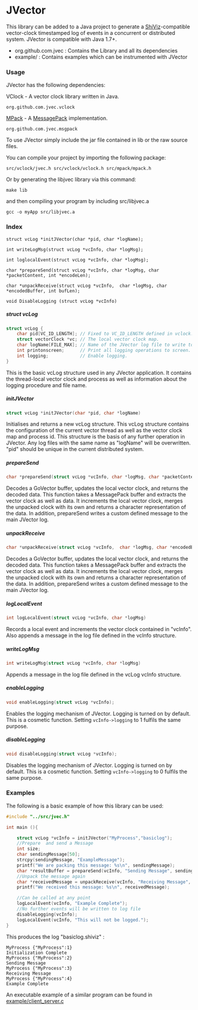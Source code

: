 JVector
========

This library can be added to a Java project to generate a [ShiViz](http://bestchai.bitbucket.org/shiviz/)-compatible vector-clock timestamped log of events in a concurrent or distributed system.
JVector is compatible with Java 1.7+.

* org.github.com.jvec    : Contains the Library and all its dependencies
* example/  : Contains examples which can be instrumented with JVector


### Usage

JVector has the following dependencies:

VClock - A vector clock library written in Java.
```
org.github.com.jvec.vclock
```
[MPack](https://github.com/msgpack/msgpack-java) - A [MessagePack](http://msgpack.org/index.html) implementation.
```
org.github.com.jvec.msgpack
```

To use JVector simply include the jar file contained in lib or the raw source files.

You can compile your project by importing the following package:
```
src/vclock/jvec.h src/vclock/vclock.h src/mpack/mpack.h
```

Or by generating the libjvec library via this command:

```make
make lib
```
and then compiling your program by including src/libjvec.a

```make
gcc -o myApp src/libjvec.a
```

### Index
```
struct vcLog *initJVector(char *pid, char *logName);
```
```
int writeLogMsg(struct vcLog *vcInfo, char *logMsg);
```
```
int loglocalEvent(struct vcLog *vcInfo, char *logMsg);
```
```
char *prepareSend(struct vcLog *vcInfo, char *logMsg, char *packetContent, int *encodeLen);
```
```
char *unpackReceive(struct vcLog *vcInfo,  char *logMsg, char *encodedBuffer, int bufLen);
```
```
void DisableLogging (struct vcLog *vcInfo)
```
#####   struct vcLog

```c
struct vcLog {
    char pid[VC_ID_LENGTH]; // Fixed to VC_ID_LENGTH defined in vclock.h.
    struct vectorClock *vc; // The local vector clock map.
    char logName[FILE_MAX]; // Name of the JVector log file to write to.
    int printonscreen;      // Print all logging operations to screen.
    int logging;            // Enable logging.
}
```
This is the basic vcLog structure used in any JVector application.
It contains the thread-local vector clock and process as well as 
information about the logging procedure and file name.

 
#####   initJVector
```c
struct vcLog *initJVector(char *pid, char *logName)
```
Initialises and returns a new vcLog structure. This vcLog structure contains the configuration of the current vector thread as well as the vector clock map and process id.
This structure is the basis of any further operation in JVector.
Any log files with the same name as "logName" will be overwritten. "pid" should be unique in the current distributed system.

#####   prepareSend
```c
char *prepareSend(struct vcLog *vcInfo, char *logMsg, char *packetContent, int *encodeLen)
```
Decodes a GoVector buffer, updates the local vector clock, and returns the decoded data.
This function takes a MessagePack buffer and extracts the vector clock as well as data.
It increments the local vector clock, merges the unpacked clock with its own and returns a character representation of the data. 
In addition, prepareSend writes a custom defined message to the main JVector log.

#####   unpackReceive
```c
char *unpackReceive(struct vcLog *vcInfo,  char *logMsg, char *encodedBuffer, int bufLen)
```
Decodes a GoVector buffer, updates the local vector clock, and returns the 
decoded data.
This function takes a MessagePack buffer and extracts the vector clock as well as data. It increments the local vector clock, merges the unpacked clock with its own and returns a character representation of the data.
In addition, prepareSend writes a custom defined message to the main JVector log.

#####   logLocalEvent
```c
int logLocalEvent(struct vcLog *vcInfo, char *logMsg)
```
Records a local event and increments the vector clock contained in "vcInfo".
Also appends a message in the log file defined in the vcInfo structure.

#####   writeLogMsg

```c
int writeLogMsg(struct vcLog *vcInfo, char *logMsg)
```
Appends a message in the log file defined in the vcLog vcInfo structure.

#####   enableLogging
```c
void enableLogging(struct vcLog *vcInfo);
```
Enables the logging mechanism of JVector. Logging is turned on by default.
This is a cosmetic function. Setting `vcInfo->logging` to 1 fulfils the same purpose.

#####   disableLogging
```c
void disableLogging(struct vcLog *vcInfo);
```
Disables the logging mechanism of JVector. Logging is turned on by default.
This is a cosmetic function. Setting `vcInfo->logging` to 0 fulfils the same purpose.

###   Examples

The following is a basic example of how this library can be used:

```c
#include "../src/jvec.h"

int main (){

    struct vcLog *vcInfo = initJVector("MyProcess","basiclog");
    //Prepare  and send a Message
    int size;
    char sendingMessage[50];
    strcpy(sendingMessage, "ExampleMessage");
    printf("We are packing this message: %s\n", sendingMessage);
    char *resultBuffer = prepareSend(vcInfo, "Sending Message", sendingMessage, &size);
    //Unpack the message again
    char *receivedMessage = unpackReceive(vcInfo, "Receiving Message", resultBuffer, size);
    printf("We received this message: %s\n", receivedMessage);

    //Can be called at any point 
    logLocalEvent(vcInfo, "Example Complete");
    //No further events will be written to log file
    disableLogging(vcInfo);
    logLocalEvent(vcInfo, "This will not be logged.");
}
```

This produces the log "basiclog.shiviz" :

    MyProcess {"MyProcess":1}
    Initialization Complete
    MyProcess {"MyProcess":2}
    Sending Message
    MyProcess {"MyProcess":3}
    Receiving Message
    MyProcess {"MyProcess":4}
    Example Complete


An executable example of a similar program can be found in
[example/client_server.c](https://github.com/DistributedClocks/JVector/blob/master/example/client_server.c)

